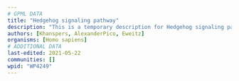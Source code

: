 ```yaml
---
# GPML DATA
title: "Hedgehog signaling pathway"
description: "This is a temporary description for Hedgehog signaling pathway"
authors: [Khanspers, AlexanderPico, Eweitz]
organisms: [Homo sapiens]
# ADDITIONAL DATA
last-edited: 2021-05-22
communities: []
wpid: "WP4249"
---
```

